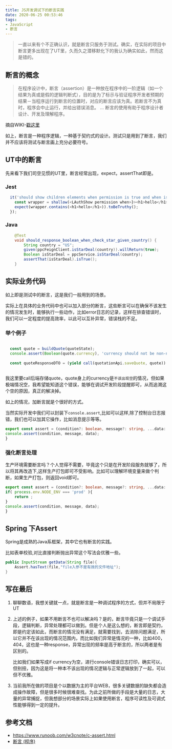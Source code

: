 ```yaml
---
title: JS开发调试下的断言实践
date: 2020-06-25 00:53:46
tags:
- JavaScript
- 断言
---
```

> 一直以来有个不正确认识，就是断言只服务于测试。确实，在实际的项目中断言更多出现在了UT里，久而久之潜移默化下的我认为确实如此，然而这是错的。

## 断言的概念
> 在程序设计中，断言（assertion）是一种放在程序中的一阶逻辑（如一个结果为真或是假的逻辑判断式），目的是为了标示与验证程序开发者预期的结果－当程序运行到断言的位置时，对应的断言应该为真。若断言不为真时，程序会中止运行，并给出错误消息。
> ...
> 断言的使用有助于程序设计者设计、开发及理解程序。

摘自WIKI-[戳这里](https://zh.wikipedia.org/wiki/%E6%96%B7%E8%A8%80_(%E7%A8%8B%E5%BC%8F))

如上，断言是一种程序逻辑，一种基于契约式的设计。测试只是用到了断言，我们并不应该将测试与断言画上充分必要符号。


## UT中的断言
先来看下我们司空见惯的UT里，断言经常出现，expect，assertThat即是。

### Jest

```typescript
  it('should show children elements when permission is true and when is true', () => {
    const wrapper = shallow(<LAuthShow permission when>}><h1>hello</h1></LAuthShow>);
    expect(wrapper.contains(<h1>hello</h1>)).toBeTruthy();
  });
```

### Java

```java
    @Test
    void should_response_boolean_when_check_star_given_country() {
        String country = "US";
        given(ppcFeignClient.isStarDeal(country)).willReturn(true);
        Boolean isStarDeal = ppcService.isStarDeal(country);
        assertThat(isStarDeal).isTrue();
    }
```


## 实际业务代码

如上即是测试中的断言，这是我们一般用到的场景。

实际上在具体的业务代码中也可以加入部分的断言，这些断言可以在确保不该发生的情况发生时，能够执行一些动作，比如error日志的记录，这样在排查错误时，我们可以一定程度的提高效率，以此可以互补异常，错误栈的不足。


### 举个例子

```typescript
  
  const quote = buildQuote(quoteState);
  console.assert(Boolean(quote.currency), 'currency should not be non-null');
 
  const quoteResponseDTO = (yield call(quotationApi.saveQuote, quote)).data;
  
```


我这里要call后端存储quote，quote身上的currency是`不该出现空`的情况，但如果极端情况空，我希望能知道这个错误，能够在调试开发阶段提醒即可，从而追溯这个空的原因，真正的解决掉。

如上的情况，加断言就是个很好的方式。

当然实际开发中我们可以封装下`console.assert`,比如可以这样,除了控制台日志报错，我们也可以加其它操作，比如消息提示等等。

```typescript
export const assert = (condition?: boolean, message?: string, ...data: any[]): void => {
console.assert(condition, message, data);
}

```
### 强化断言处理

生产环境需要断言吗？个人觉得不需要，毕竟这个只是在开发阶段服务就够了，所以将其再改造下,这样生产打包即可不受影响。比如可以理解环境变量来做个判断，如果生产打包，则返回void即可。

```typescript
export const assert = (condition?: boolean, message?: string, ...data: any[]): void => {
if( process.env.NODE_ENV === 'prod' ){
	return ;
}
console.assert(condition, message, data);
}
```

## Spring 下Assert

Spring是成熟的Java系框架，其中它也有断言的实践。

比如表单校验,对比直接判断抛出异常这个写法会优雅一些。

```java
public InputStream getData(String file){
    Assert.hasText(file,"file入参不是有效的文件地址");
}
```


## 写在最后

1. 聊聊数语，我想关键就一点，就是断言是一种调试程序的方式，但并不局限于UT
2. 上述的例子，如果不用断言不也可以解决吗？是的，断言毕竟只是一个调试手段，逻辑判断，异常处理都可以做到。但是个人是这么想的，断言即是契约，即是约定该如此，而断言的情况没有满足，就需要找到，去消除问题满足，所以它并不在该出现的情况范围内，而比如我们异常是情况的一种，比如400，404，这也是一种response，异常出现的频率是高于断言的，所以两者是有区别的。
	
	比如我们如果写成if currency为空，进行console错误日志打印，确实可以，但别扭，因为这是将一种本不该出现的情况逻辑与正常逻辑放到了一起，可以但不优雅。 
3. 当前我所在做的项目是个以数据为主的平台WEB，很多关键数据的缺失都会造成操作故障，但是很多时候很难查找。为此之前所做的手段是大量的日志，大量的异常捕捉，但我想部分的场景实际上如果使用断言，程序可读性及可调式性能够得到一定的提升。

## 参考文档
- https://www.runoob.com/w3cnote/c-assert.html
- [断言 (程序)](https://zh.wikipedia.org/wiki/%E6%96%B7%E8%A8%80_(%E7%A8%8B%E5%BC%8F))

